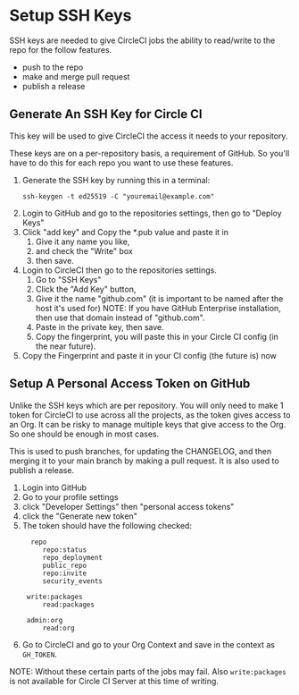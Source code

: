 # Setup SSH Keys

SSH keys are needed to give CircleCI jobs the ability to read/write to the repo
for the follow features.

* push to the repo
* make and merge pull request
* publish a release

## Generate An SSH Key for Circle CI

This key will be used to give CircleCI the access it needs to your repository.

These keys are on a per-repository basis, a requirement of GitHub. So you'll
have to do this for each repo you want to use these features.

1. Generate the SSH key by running this in a terminal:
   ```
   ssh-keygen -t ed25519 -C "youremail@example.com"
   ```
2. Login to GitHub and go to the repositories settings, then go to "Deploy Keys"
3. Click "add key" and Copy the *.pub value and paste it in
   1. Give it any name you like,
   2. and check the "Write" box
   3. then save.
4. Login to CircleCI then go to the repositories settings.
   1. Go to "SSH Keys"
   2. Click the "Add Key" button,
   3. Give it the name "github.com" (it is important to be named after the host it's used for)
      NOTE: If you have GitHub Enterprise installation, then use that domain instead of "github.com".
   4. Paste in the private key, then save.
   5. Copy the fingerprint, you will paste this in your Circle CI config (in the near future).
5. Copy the Fingerprint and paste it in your CI config (the future is) now

## Setup A Personal Access Token on GitHub

Unlike the SSH keys which are per repository. You will only need to make 1
token for CircleCI to use across all the projects, as the token gives access to
an Org. It can be risky to manage multiple keys that give access to the
Org. So one should be enough in most cases.

This is used to push branches, for updating the CHANGELOG, and then merging it
to your main branch by making a pull request. It is also used to publish a
release.

1. Login into GitHub
2. Go to your profile settings
3. click "Developer Settings" then "personal access tokens"
4. click the "Generate new token"
5. The token should have the following checked:
   ```
     repo
        repo:status
        repo_deployment
        public_repo
        repo:invite
        security_events
    
    write:packages
        read:packages
    
    admin:org
        read:org
   ```
6. Go to CircleCI and go to your Org Context and save in the context as
   `GH_TOKEN`.

NOTE: Without these certain parts of the jobs may fail. Also `write:packages` is
not available for Circle CI Server at this time of writing.